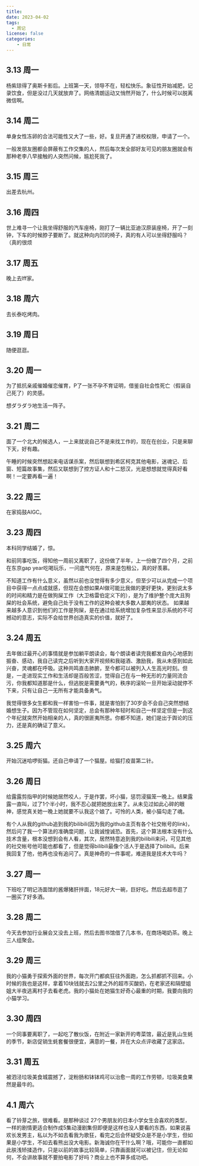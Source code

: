 ```yaml
---
title: 
date: 2023-04-02
tags:
  - 周记
license: false
categories:
    - 日常
---
```

## 3.13 周一
杨紫琼得了奥斯卡影后。上班第一天，领导不在，轻松快乐。象征性开始减肥，记录饮食，但是没过几天就放弃了。网络清朗运动又悄然开始了，什么时候可以脱离微信啊。
## 3.14 周二
单身女性冻卵的合法可能性又大了一些，好。复旦开通了进校权限，申请了一个。

一般发朋友圈都会屏蔽有工作交集的人，然后每次发全部好友可见的朋友圈就会有那种老李八早接触的人突然问候，尴尬死我了。
## 3.15 周三
出差去杭州。
## 3.16 周四
世上难寻一个让我坐得舒服的汽车座椅，刚打了一辆比亚迪汉原装座椅，开了一刻钟，下车的时候脖子要断了。就这种向内凹的椅子，真的有人可以坐得舒服吗？（真的很烦
## 3.17 周五
晚上去lff家。
## 3.18 周六
去长泰吃烤肉。
## 3.19 周日
随便逛逛。
## 3.20 周一
为了抵抗亲戚催婚催恋催育，P了一张不孕不育证明，借鉴自社会性死亡（假装自己死了）的灵感。

想ダラダラ地生活一阵子。
## 3.21 周二
面了一个北大的候选人，一上来就说自己不是来找工作的，现在在创业，只是来聊下天，好有趣。

午睡的时候突然想起来电话谋杀案，然后联想到希区柯克其他电影，迷魂记、后窗、短篇故事集，然后又联想到了控方证人和十二怒汉，光是想想就觉得真好看啊！一定要再看一遍！
## 3.22 周三
在家捣鼓AIGC。
## 3.23 周四
本科同学结婚了，惊。

和前同事吃饭，得知他一周前又离职了，这份做了半年，上一份做了四个月，之前在东京gap year吃喝玩乐，一问底气何在，原来是包租公，真的好羡慕。

不知道工作有什么意义，虽然以前也没觉得有多少意义，但至少可以从完成一个项目中获得一点点成就感，但现在会想如果AI做可能比我做的更好更快，更别说太多的时间和精力是在做狗屎工作（大卫格雷伯定义下的），是为了维护整个庞大且狗屎的社会系统，避免自己处于没有工作的这种会被大多数人鄙夷的状态。 如果越来越多人意识到他们的工作是狗屎，是在通过给系统增加复杂性来显示系统的不可撼动的意志，实际不会给世界创造真实的价值，就好了。
## 3.24 周五
去年做过最开心的事情就是参加躺平朗读会，每个朗读者读完我都发自内心地感到振奋、感动，我自己读完之后听到大家开视频和我碰酒、激励我，我从未感到如此兴奋，灵魂都在呼吸。这种共鸣直击肺腑，至今都可以被列入人生高光时刻。但是，一走进现实工作和生活却是百般苦涩，觉得自己在与一种无形的力量同流合污，你我都知道那是什么，但逃脱是需要勇气的，秩序的滚轮一旦开始滚动就停不下来，只有让自己一无所有才能具备勇气。

我觉得很多女生都和我一样害怕一件事，就是害怕到了30岁会不会自己突然想结婚想生子。因为不管现在如何坚定，总会有那种年轻时和自己一样坚定但是一到这个年纪就突然开始相亲的人，真的很匪夷所思。你都不知道，她们是出于舆论的压力，还是真的确证了意义。
## 3.25 周六
开始沉迷哈啰街猫。还自己申请了一个猫屋。给猫打疫苗第二针。
## 3.26 周日
给露露剪指甲的时候她居然咬人，于是作罢，坏小猫，惩罚浸猫笼一晚上。结果露露一直叫，过了1个半小时，我不忍心就把她放出来了。从未见过如此心碎的眼神，感觉真关她一晚上她就要不认我这个娘了。可怜的人类，被小猫勾走了魂。

有个人从我的github追到我的bilibili(因为我的github主页有各个社交帐号的link)，然后问了我一个算法的准确度问题，让我诚惶诚恐。首先，这个算法根本没有什么技术含量，根本没想到会有人看，其次，居然特意追到我的bilibili来问，可见其他的社交帐号他可能也都看了，但是觉得bilibili最像个活人于是选择了bilibili。后来我回复了他，他再也没有追问了。真是神奇的一件事呢，难道我是技术大牛吗？
## 3.27 周一
下班吃了明记汤面馆的酱爆猪肝拌面，18元好大一碗，巨好吃。然后去超市逛了一圈买了好多酒。
## 3.28 周二
今天去参加行业展会又没去上班，然后去图书馆借了几本书，在商场喝奶茶。晚上三人组聚会。
## 3.29 周三
我的小猫勇于探索外面的世界，每次开门都疯狂往外面跑，怎么抓都抓不回来。小时候的我也是这样，拿着10块钱就去2公里之外的超市买酸奶，在老家还和隔壁姐姐大半夜逃离村子去看老虎。我的小猫处在她猫生好奇心最重的时期，我要向我的小猫学习。
## 3.30 周四
一个同事要离职了，一起吃了散伙饭，在附近一家新开的粤菜馆，最近是乳山生蚝的季节，新店促销生蚝套餐很便宜，满意的一餐，并在大众点评收藏了这家店。
## 3.31 周五
被泗泾垃圾美食城震撼了，淀粉肠和钵钵鸡可以治愈一周的工作劳顿，垃圾美食果然是最牛的。
## 4.1 周六
看了铃芽之旅，很难看。是那种谈过 27个男朋友的日本小学女生会喜欢的类型，一样的剧情更适合制作成5集动漫剧集但即便是这样也没人要看的东西，如果说喜欢长发男主，私以为不如去看我为歌狂，看完之后会怀疑受众是不是小学生，但如果是小学生，不如去看熊出没大电影。新海诚你在干什么啊？哦，可能你一直都如此肤浅矫揉造作，只是以前的故事比较简单，只靠画面就可以被记住，但无论如何，不会讲故事就不要拍电影了好吗？商业上也不算多成功吧。